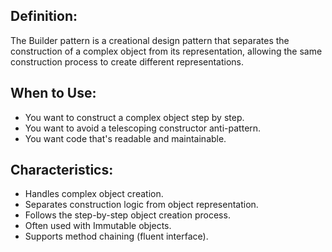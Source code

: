 ## Definition:

The Builder pattern is a creational design pattern that separates the construction of a complex object from its representation, allowing the same construction process to create different representations.

## When to Use:
 - You want to construct a complex object step by step.
 - You want to avoid a telescoping constructor anti-pattern.
 - You want code that's readable and maintainable.

## Characteristics:
 - Handles complex object creation.
 - Separates construction logic from object representation.
 - Follows the step-by-step object creation process.
 - Often used with Immutable objects.
 - Supports method chaining (fluent interface).